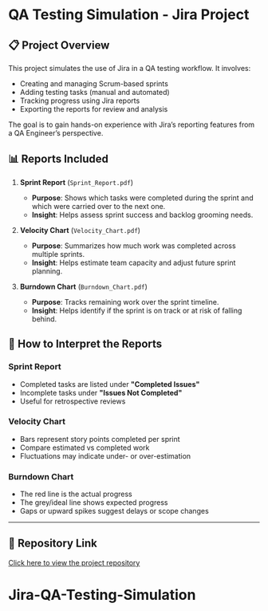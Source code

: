 # QA Testing Simulation - Jira Project

## 📋 Project Overview
This project simulates the use of Jira in a QA testing workflow. It involves:
- Creating and managing Scrum-based sprints
- Adding testing tasks (manual and automated)
- Tracking progress using Jira reports
- Exporting the reports for review and analysis

The goal is to gain hands-on experience with Jira’s reporting features from a QA Engineer’s perspective.

## 📊 Reports Included
1. **Sprint Report** (`Sprint_Report.pdf`)
   - **Purpose**: Shows which tasks were completed during the sprint and which were carried over to the next one.
   - **Insight**: Helps assess sprint success and backlog grooming needs.

2. **Velocity Chart** (`Velocity_Chart.pdf`)
   - **Purpose**: Summarizes how much work was completed across multiple sprints.
   - **Insight**: Helps estimate team capacity and adjust future sprint planning.

3. **Burndown Chart** (`Burndown_Chart.pdf`)
   - **Purpose**: Tracks remaining work over the sprint timeline.
   - **Insight**: Helps identify if the sprint is on track or at risk of falling behind.

## 📖 How to Interpret the Reports

### Sprint Report
- Completed tasks are listed under **"Completed Issues"**
- Incomplete tasks under **"Issues Not Completed"**
- Useful for retrospective reviews

### Velocity Chart
- Bars represent story points completed per sprint
- Compare estimated vs completed work
- Fluctuations may indicate under- or over-estimation

### Burndown Chart
- The red line is the actual progress
- The grey/ideal line shows expected progress
- Gaps or upward spikes suggest delays or scope changes

---

## 🔗 Repository Link
[Click here to view the project repository](https://github.com/rodel-rodriguez1/jira-qa-testing-simulation)
# Jira-QA-Testing-Simulation
